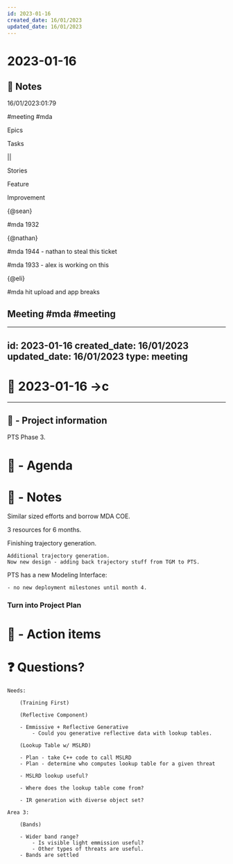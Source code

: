 ```yaml
---
id: 2023-01-16
created_date: 16/01/2023
updated_date: 16/01/2023
---
```


# 2023-01-16

## 📝 Notes

16/01/2023:01:79

#meeting #mda

Epics

Tasks

||

Stories

Feature

Improvement

{@sean}

#mda 1932

{@nathan}

#mda 1944 - nathan to steal this ticket

#mda 1933 - alex is working on this

{@eli}

#mda hit upload and app breaks

## Meeting #mda #meeting  

---
id: 2023-01-16
created_date: 16/01/2023
updated_date: 16/01/2023
type: meeting
---

# 🚀 2023-01-16 ->c

---
## 📢 - Project information

PTS Phase 3.

# 📅 - Agenda

# 📝 - Notes

Similar sized efforts and borrow MDA COE.

3 resources for 6 months.

Finishing trajectory generation.

	Additional trajectory generation. 
	Now new design - adding back trajectory stuff from TGM to PTS. 

PTS has a new Modeling Interface:

	- no new deployment milestones until month 4. 

### Turn into Project Plan

# 💠 - Action items

# ❓ Questions?

	Needs:

		(Training First)

		(Reflective Component)

		- Emmissive + Reflective Generative
			- Could you generative reflective data with lookup tables. 

		(Lookup Table w/ MSLRD)

		- Plan - take C++ code to call MSLRD
		- Plan - determine who computes lookup table for a given threat

		- MSLRD lookup useful?

		- Where does the lookup table come from? 

		- IR generation with diverse object set?

	Area 3:

		(Bands)

		- Wider band range?
			- Is visible light emmission useful?
			- Other types of threats are useful.
		- Bands are settled
